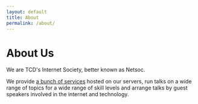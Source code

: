 ```yaml
---
layout: default
title: About
permalink: /about/
---
```

# About Us

We are TCD's Internet Society, better known as Netsoc.

We provide [a bunch of services](./our-services.html) hosted on our servers, run talks on a wide range of topics for a wide range of skill levels and arrange talks by guest speakers involved in the internet and technology.
